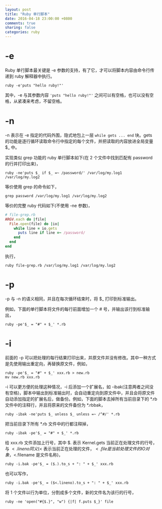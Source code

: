 ```yaml
---
layout: post
title: "Ruby 单行脚本"
date: 2016-04-18 23:00:00 +0800
comments: true
sharing: false
categories: ruby
---
```

# -e
Ruby 单行脚本最关键是 -e 参数的支持，有了它，才可以将脚本内容由命令行传递到 ruby 解释器中执行。

    ruby -e'puts "hello ruby!"'

其中，-e 与其参数内容 `'puts "hello ruby!"'` 之间可以有空格，也可以没有空格，从紧凑来考虑，不留空格。

# -n
-n 表示在 -e 指定的代码外围，隐式地包上一层 `while gets ... end` 块。gets 的功能是逐行循环读取命令行中指定的每个文件，并把读取的内容放进全局变量 $_ 中。

实现类似 grep 功能的 ruby 单行脚本如下(在 2 个文件中找到匹配有 password 的行并打印出来)，

    ruby -ne'puts $_ if $_ =~ /password/' /var/log/my.log1 /var/log/my.log2

等价使用 grep 的命令如下，

    grep password /var/log/my.log1 /var/log/my.log2

等价的完整 ruby 代码如下(不使用 -ne 参数)，

```ruby
# file-grep.rb
ARGV.each do |file|
  File.open(file) do |io|
    while line = io.gets
      puts line if line =~ /password/
    end
  end
end
```

执行，

    ruby file-grep.rb /var/log/my.log1 /var/log/my.log2

# -p
-p 与 -n 的语义相同，并且在每次循环结束时，将 $_ 打印到标准输出。

例如，下面的单行脚本将文件的每行前面增加一个 # 号，并输出该行到标准输出，

    ruby -pe'$_ = "#" + $_' *.rb

# -i
前面的 -p 可以把处理的每行结果打印出来，并原文件并没有修改。其中一种方式是先使用输出重定向，再替换原文件，例如，

    ruby -pe'$_ = "#" + $_' xxx.rb > new.rb
    mv new.rb xxx.rb

-i 可以更方便的处理这种情况，-i 后添加一个扩展名，如 -ibak(注意两者之间没有空格)，脚本中输出到标准输出时，会自动重定向到原文件中，并且会将原文件自动添加指定的扩展名后，做备份。例如，下面的脚本去掉所有当前目录下的 *.rb 文件中的注释行，并且将原来的文件备份为 *.rbbak，

    ruby -ibak -ne'puts $_ unless $_ unless =~ /^#/' *.rb

把当前目录下所有 *.rb 文件中的行都注释掉，

    ruby -ibak -pe'$_ = "#" + $_' *.rb

给 xxx.rb 文件添加上行号，其中 $. 表示 Kernel.gets 当前正在处理文件的行号，与 $<.lineno 同义($< 表示当前正在处理的文件，$<.file 是当前处理文件的 IO 对象，$<.filename 是文件名称)，

    ruby -i.bak -pe'$_ = ($.).to_s + ": " + $_' xxx.rb

也可以写作，

    ruby -i.bak -pe'$_ = ($<.lineno).to_s + ": " + $_' xxx.rb

将 1 个文件以行为单位，分割成多个文件，新的文件名为该行的行号，

    ruby -ne 'open("#{$.}", "w") {|f| f.puts $_}' file

